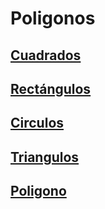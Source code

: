 # Poligonos
## [Cuadrados](d1square/README.md)
## [Rectángulos](d2rectangle/README.md)
## [Circulos](d3circle/README.md)
## [Triangulos](d4triangle/README.md)
## [Poligono](d5polygon/README.md)